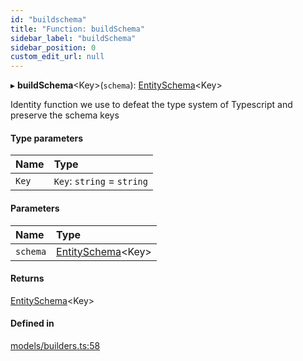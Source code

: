 ```yaml
---
id: "buildschema"
title: "Function: buildSchema"
sidebar_label: "buildSchema"
sidebar_position: 0
custom_edit_url: null
---
```


▸ **buildSchema**<Key\>(`schema`): [EntitySchema](../interfaces/entityschema.md)<Key\>

Identity function we use to defeat the type system of Typescript and preserve
the schema keys

#### Type parameters

| Name | Type |
| :------ | :------ |
| `Key` | `Key`: `string` = `string` |

#### Parameters

| Name | Type |
| :------ | :------ |
| `schema` | [EntitySchema](../interfaces/entityschema.md)<Key\> |

#### Returns

[EntitySchema](../interfaces/entityschema.md)<Key\>

#### Defined in

[models/builders.ts:58](https://github.com/Camberi/firecms/blob/b1328ad/src/models/builders.ts#L58)
